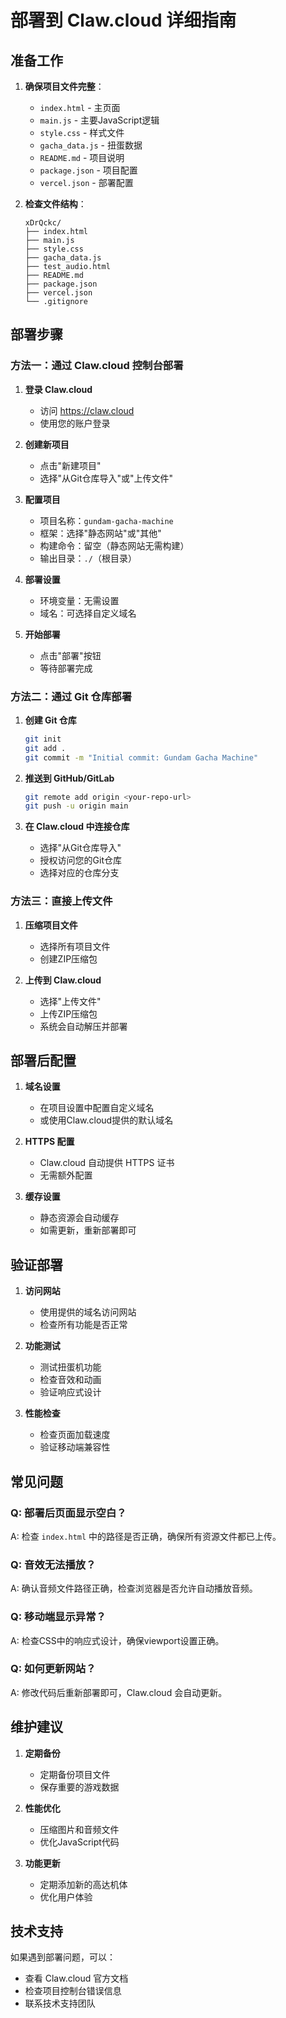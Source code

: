 # 部署到 Claw.cloud 详细指南

## 准备工作

1. **确保项目文件完整**：
   - `index.html` - 主页面
   - `main.js` - 主要JavaScript逻辑
   - `style.css` - 样式文件
   - `gacha_data.js` - 扭蛋数据
   - `README.md` - 项目说明
   - `package.json` - 项目配置
   - `vercel.json` - 部署配置

2. **检查文件结构**：
   ```
   xDrQckc/
   ├── index.html
   ├── main.js
   ├── style.css
   ├── gacha_data.js
   ├── test_audio.html
   ├── README.md
   ├── package.json
   ├── vercel.json
   └── .gitignore
   ```

## 部署步骤

### 方法一：通过 Claw.cloud 控制台部署

1. **登录 Claw.cloud**
   - 访问 https://claw.cloud
   - 使用您的账户登录

2. **创建新项目**
   - 点击"新建项目"
   - 选择"从Git仓库导入"或"上传文件"

3. **配置项目**
   - 项目名称：`gundam-gacha-machine`
   - 框架：选择"静态网站"或"其他"
   - 构建命令：留空（静态网站无需构建）
   - 输出目录：`./`（根目录）

4. **部署设置**
   - 环境变量：无需设置
   - 域名：可选择自定义域名

5. **开始部署**
   - 点击"部署"按钮
   - 等待部署完成

### 方法二：通过 Git 仓库部署

1. **创建 Git 仓库**
   ```bash
   git init
   git add .
   git commit -m "Initial commit: Gundam Gacha Machine"
   ```

2. **推送到 GitHub/GitLab**
   ```bash
   git remote add origin <your-repo-url>
   git push -u origin main
   ```

3. **在 Claw.cloud 中连接仓库**
   - 选择"从Git仓库导入"
   - 授权访问您的Git仓库
   - 选择对应的仓库分支

### 方法三：直接上传文件

1. **压缩项目文件**
   - 选择所有项目文件
   - 创建ZIP压缩包

2. **上传到 Claw.cloud**
   - 选择"上传文件"
   - 上传ZIP压缩包
   - 系统会自动解压并部署

## 部署后配置

1. **域名设置**
   - 在项目设置中配置自定义域名
   - 或使用Claw.cloud提供的默认域名

2. **HTTPS 配置**
   - Claw.cloud 自动提供 HTTPS 证书
   - 无需额外配置

3. **缓存设置**
   - 静态资源会自动缓存
   - 如需更新，重新部署即可

## 验证部署

1. **访问网站**
   - 使用提供的域名访问网站
   - 检查所有功能是否正常

2. **功能测试**
   - 测试扭蛋机功能
   - 检查音效和动画
   - 验证响应式设计

3. **性能检查**
   - 检查页面加载速度
   - 验证移动端兼容性

## 常见问题

### Q: 部署后页面显示空白？
A: 检查 `index.html` 中的路径是否正确，确保所有资源文件都已上传。

### Q: 音效无法播放？
A: 确认音频文件路径正确，检查浏览器是否允许自动播放音频。

### Q: 移动端显示异常？
A: 检查CSS中的响应式设计，确保viewport设置正确。

### Q: 如何更新网站？
A: 修改代码后重新部署即可，Claw.cloud 会自动更新。

## 维护建议

1. **定期备份**
   - 定期备份项目文件
   - 保存重要的游戏数据

2. **性能优化**
   - 压缩图片和音频文件
   - 优化JavaScript代码

3. **功能更新**
   - 定期添加新的高达机体
   - 优化用户体验

## 技术支持

如果遇到部署问题，可以：
- 查看 Claw.cloud 官方文档
- 检查项目控制台错误信息
- 联系技术支持团队 